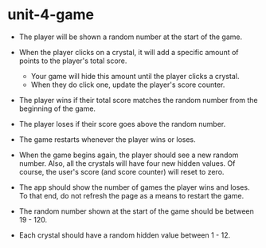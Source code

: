 # unit-4-game


* The player will be shown a random number at the start of the game.

* When the player clicks on a crystal, it will add a specific amount of points to the player's total score. 

  * Your game will hide this amount until the player clicks a crystal.
  * When they do click one, update the player's score counter.

* The player wins if their total score matches the random number from the beginning of the game.

* The player loses if their score goes above the random number.

* The game restarts whenever the player wins or loses.

* When the game begins again, the player should see a new random number. Also, all the crystals will have four new hidden values. Of course, the user's score (and score counter) will reset to zero.

* The app should show the number of games the player wins and loses. To that end, do not refresh the page as a means to restart the game.

* The random number shown at the start of the game should be between 19 - 120.

* Each crystal should have a random hidden value between 1 - 12.
